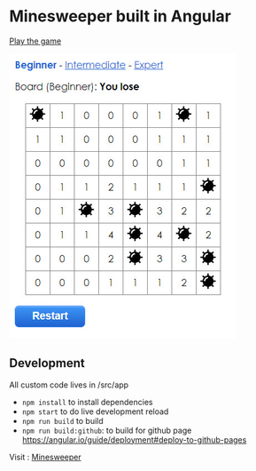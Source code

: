 # Minesweeper built in Angular

[Play the game](https://elie29.github.io/angular-minesweeper/)

![Game Screenshot](./src/assets/game.jpg)

## Development
All custom code lives in /src/app

* `npm install` to install dependencies
* `npm start` to do live development reload
* `npm run build` to build
* `npm run build:github`: to build for github page https://angular.io/guide/deployment#deploy-to-github-pages

Visit : [Minesweeper](https://elie29.github.io/angular-minesweeper/)
